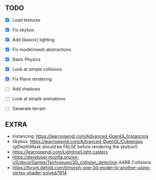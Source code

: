 ## TODO
- [X] Load textures
- [X] Fix skybox
- [X] Add (bascic) lighting 
- [X] Fix model/mesh abstractions
- [X] Basic Physics
- [X] Look at simple collisions
- [X] Fix Plane rendering
- [ ] Add shadows
- [ ] Look at simple animations
- [ ] Generate terrain


## EXTRA
* Instancing: https://learnopengl.com/Advanced-OpenGL/Instancing
* Skybox: https://learnopengl.com/Advanced-OpenGL/Cubemaps (glDepthMask should be FALSE before rendering the skybox!)
* https://learnopengl.com/Lighting/Light-casters
* https://developer.mozilla.org/en-US/docs/Games/Techniques/3D_collision_detection AABB Collisions
* https://forum.defold.com/t/morph-one-3d-model-to-another-using-vertex-shader-solved/1914
